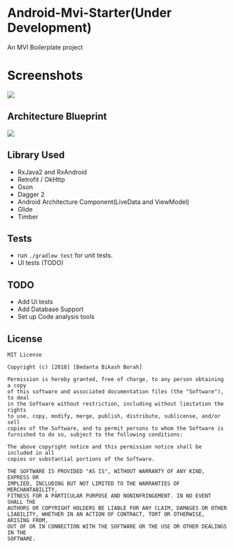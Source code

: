# Android-Mvi-Starter(Under Development)
An MVI Boilerplate project 

# Screenshots
![](https://cdn-images-1.medium.com/max/2000/1*ksbtz_ZGXN41hK7akTH0NA.png)

## Architecture Blueprint

![](https://cdn-images-1.medium.com/max/2000/1*aaQHbAxvLB1NyEGtgJEJ_w.jpeg)

## Library Used
* RxJava2 and RxAndroid
* Retrofit / OkHttp
* Gson
* Dagger 2
* Android Architecture Component(LiveData and ViewModel)
* Glide
* Timber

## Tests
* run `./gradlew test` for unit tests.
* UI tests (TODO)


## TODO
* Add Ui tests
* Add Database Support
* Set up Code analysis tools

## License

```
MIT License

Copyright (c) [2018] [Bedanta Bikash Borah]

Permission is hereby granted, free of charge, to any person obtaining a copy
of this software and associated documentation files (the "Software"), to deal
in the Software without restriction, including without limitation the rights
to use, copy, modify, merge, publish, distribute, sublicense, and/or sell
copies of the Software, and to permit persons to whom the Software is
furnished to do so, subject to the following conditions:

The above copyright notice and this permission notice shall be included in all
copies or substantial portions of the Software.

THE SOFTWARE IS PROVIDED "AS IS", WITHOUT WARRANTY OF ANY KIND, EXPRESS OR
IMPLIED, INCLUDING BUT NOT LIMITED TO THE WARRANTIES OF MERCHANTABILITY,
FITNESS FOR A PARTICULAR PURPOSE AND NONINFRINGEMENT. IN NO EVENT SHALL THE
AUTHORS OR COPYRIGHT HOLDERS BE LIABLE FOR ANY CLAIM, DAMAGES OR OTHER
LIABILITY, WHETHER IN AN ACTION OF CONTRACT, TORT OR OTHERWISE, ARISING FROM,
OUT OF OR IN CONNECTION WITH THE SOFTWARE OR THE USE OR OTHER DEALINGS IN THE
SOFTWARE.

